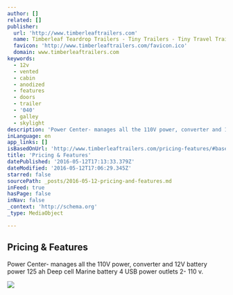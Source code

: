 ```yaml
---
author: []
related: []
publisher:
  url: 'http://www.timberleaftrailers.com'
  name: Timberleaf Teardrop Trailers - Tiny Trailers - Tiny Travel Trailers
  favicon: 'http://www.timberleaftrailers.com/favicon.ico'
  domain: www.timberleaftrailers.com
keywords:
  - 12v
  - vented
  - cabin
  - anodized
  - features
  - doors
  - trailer
  - '040'
  - galley
  - skylight
description: 'Power Center- manages all the 110V power, converter and 12V battery power 125 ah Deep cell Marine battery 4 USB power outlets 2- 110 v.'
inLanguage: en
app_links: []
isBasedOnUrl: 'http://www.timberleaftrailers.com/pricing-features/#base-package-specs'
title: 'Pricing & Features'
datePublished: '2016-05-12T17:13:33.379Z'
dateModified: '2016-05-12T17:06:29.345Z'
starred: false
sourcePath: _posts/2016-05-12-pricing-and-features.md
inFeed: true
hasPage: false
inNav: false
_context: 'http://schema.org'
_type: MediaObject

---
```

<article style=""><h1>Pricing &amp; Features</h1><p>Power Center- manages all the 110V power, converter and 12V battery power 125 ah Deep cell Marine battery 4 USB power outlets 2- 110 v.</p><img src="http://static1.squarespace.com/static/5653d414e4b0a689b3fa4d3f/t/568a86161115e06a4a2fec6f/1451918874086/" /></article>
